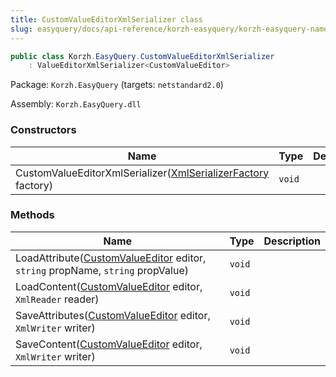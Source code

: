 ```yaml
---
title: CustomValueEditorXmlSerializer class
slug: easyquery/docs/api-reference/korzh-easyquery/korzh-easyquery-namespace/customvalueeditorxmlserializer-class
---
```



```csharp
public class Korzh.EasyQuery.CustomValueEditorXmlSerializer
    : ValueEditorXmlSerializer<CustomValueEditor>

```
Package: `Korzh.EasyQuery` (targets: `netstandard2.0`)

Assembly: `Korzh.EasyQuery.dll`

### Constructors

| Name | Type | Description | 
| --- | --- | --- | 
| CustomValueEditorXmlSerializer([XmlSerializerFactory](/api-reference/korzh-easyquery/korzh-easyquery-namespace/xmlserializerfactory-class) factory) | `void` |  | 


### Methods

| Name | Type | Description | 
| --- | --- | --- | 
| LoadAttribute([CustomValueEditor](/api-reference/easydata-core/easydata-namespace/customvalueeditor-class) editor, `string` propName, `string` propValue) | `void` |  | 
| LoadContent([CustomValueEditor](/api-reference/easydata-core/easydata-namespace/customvalueeditor-class) editor, `XmlReader` reader) | `void` |  | 
| SaveAttributes([CustomValueEditor](/api-reference/easydata-core/easydata-namespace/customvalueeditor-class) editor, `XmlWriter` writer) | `void` |  | 
| SaveContent([CustomValueEditor](/api-reference/easydata-core/easydata-namespace/customvalueeditor-class) editor, `XmlWriter` writer) | `void` |  |